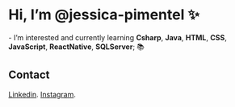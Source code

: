 <h1> Hi, I’m @jessica-pimentel ✨ </h1>
- I’m interested and currently learning  <b>Csharp</b>, <b>Java</b>, <b>HTML</b>, <b>CSS</b>, <b>JavaScript</b>, <b>ReactNative</b>, <b>SQLServer</b>; 📚 <br>


<h2>Contact </h2>

[Linkedin](https://www.linkedin.com/in/j%C3%A9ssica-pimentel-908841219/).
[Instagram](https://www.instagram.com/alaranjessica/).

<!---- 📫 How to reach me: <br>
<!---
jessica-pimentel/jessica-pimentel is a ✨ special ✨ repository because its `README.md` (this file) appears on your GitHub profile.
You can click the Preview link to take a look at your changes.
--->
